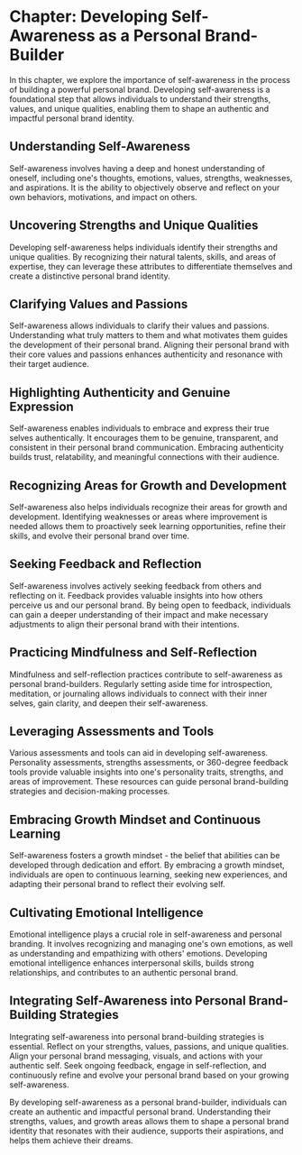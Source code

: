 Chapter: Developing Self-Awareness as a Personal Brand-Builder
==============================================================

In this chapter, we explore the importance of self-awareness in the process of building a powerful personal brand. Developing self-awareness is a foundational step that allows individuals to understand their strengths, values, and unique qualities, enabling them to shape an authentic and impactful personal brand identity.

Understanding Self-Awareness
----------------------------

Self-awareness involves having a deep and honest understanding of oneself, including one's thoughts, emotions, values, strengths, weaknesses, and aspirations. It is the ability to objectively observe and reflect on your own behaviors, motivations, and impact on others.

Uncovering Strengths and Unique Qualities
-----------------------------------------

Developing self-awareness helps individuals identify their strengths and unique qualities. By recognizing their natural talents, skills, and areas of expertise, they can leverage these attributes to differentiate themselves and create a distinctive personal brand identity.

Clarifying Values and Passions
------------------------------

Self-awareness allows individuals to clarify their values and passions. Understanding what truly matters to them and what motivates them guides the development of their personal brand. Aligning their personal brand with their core values and passions enhances authenticity and resonance with their target audience.

Highlighting Authenticity and Genuine Expression
------------------------------------------------

Self-awareness enables individuals to embrace and express their true selves authentically. It encourages them to be genuine, transparent, and consistent in their personal brand communication. Embracing authenticity builds trust, relatability, and meaningful connections with their audience.

Recognizing Areas for Growth and Development
--------------------------------------------

Self-awareness also helps individuals recognize their areas for growth and development. Identifying weaknesses or areas where improvement is needed allows them to proactively seek learning opportunities, refine their skills, and evolve their personal brand over time.

Seeking Feedback and Reflection
-------------------------------

Self-awareness involves actively seeking feedback from others and reflecting on it. Feedback provides valuable insights into how others perceive us and our personal brand. By being open to feedback, individuals can gain a deeper understanding of their impact and make necessary adjustments to align their personal brand with their intentions.

Practicing Mindfulness and Self-Reflection
------------------------------------------

Mindfulness and self-reflection practices contribute to self-awareness as personal brand-builders. Regularly setting aside time for introspection, meditation, or journaling allows individuals to connect with their inner selves, gain clarity, and deepen their self-awareness.

Leveraging Assessments and Tools
--------------------------------

Various assessments and tools can aid in developing self-awareness. Personality assessments, strengths assessments, or 360-degree feedback tools provide valuable insights into one's personality traits, strengths, and areas of improvement. These resources can guide personal brand-building strategies and decision-making processes.

Embracing Growth Mindset and Continuous Learning
------------------------------------------------

Self-awareness fosters a growth mindset - the belief that abilities can be developed through dedication and effort. By embracing a growth mindset, individuals are open to continuous learning, seeking new experiences, and adapting their personal brand to reflect their evolving self.

Cultivating Emotional Intelligence
----------------------------------

Emotional intelligence plays a crucial role in self-awareness and personal branding. It involves recognizing and managing one's own emotions, as well as understanding and empathizing with others' emotions. Developing emotional intelligence enhances interpersonal skills, builds strong relationships, and contributes to an authentic personal brand.

Integrating Self-Awareness into Personal Brand-Building Strategies
------------------------------------------------------------------

Integrating self-awareness into personal brand-building strategies is essential. Reflect on your strengths, values, passions, and unique qualities. Align your personal brand messaging, visuals, and actions with your authentic self. Seek ongoing feedback, engage in self-reflection, and continuously refine and evolve your personal brand based on your growing self-awareness.

By developing self-awareness as a personal brand-builder, individuals can create an authentic and impactful personal brand. Understanding their strengths, values, and growth areas allows them to shape a personal brand identity that resonates with their audience, supports their aspirations, and helps them achieve their dreams.
